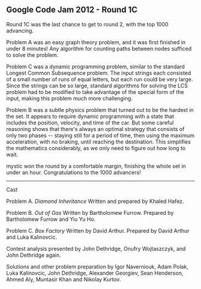 Google Code Jam 2012 - Round 1C
---

Round 1C was the last chance to get to round 2, with the top 1000 advancing.

Problem A was an easy graph theory problem, and it was first finished in under 8 minutes! Any algorithm for counting paths between nodes sufficed to solve the problem.

Problem C was a dynamic programming problem, similar to the standard Longest Common Subsequence problem. The input strings each consisted of a small number of runs of equal letters, but each run could be very large. Since the strings can be so large, standard algorithms for solving the LCS problem had to be modified to take advantage of the special form of the input, making this problem much more challenging.

Problem B was a subtle physics problem that turned out to be the hardest in the set. It appears to require dynamic programming with a state that includes the position, velocity, and time of the car. But some careful reasoning shows that there's always an optimal strategy that consists of only two phases -- staying still for a period of time, then using the maximum acceleration, with no braking, until reaching the destination. This simplifies the mathematics considerably, as we only need to figure out how long to wait.

mystic won the round by a comfortable margin, finishing the whole set in under an hour. Congratulations to the 1000 advancers!

----------

Cast

Problem A.  _Diamond Inheritance_  Written and prepared by Khaled Hafez.

Problem B.  _Out of Gas_  Written by Bartholomew Furrow. Prepared by Bartholomew Furrow and Yiu Yu Ho.

Problem C.  _Box Factory_  Written by David Arthur. Prepared by David Arthur and Luka Kalinovcic.

Contest analysis presented by John Dethridge, Onufry Wojtaszczyk, and John Dethridge again.

Solutions and other problem preparation by Igor Naverniouk, Adam Polak, Luka Kalinovcic, John Dethridge, Alexander Georgiev, Sean Henderson, Ahmed Aly, Muntasir Khan and Nikolay Kurtov.

